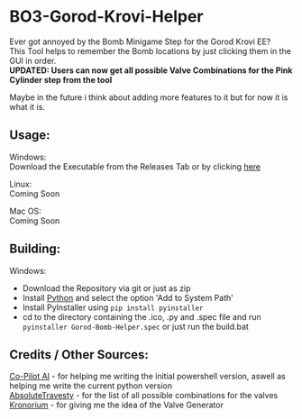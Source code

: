 # BO3-Gorod-Krovi-Helper

Ever got annoyed by the Bomb Minigame Step for the Gorod Krovi EE?<br>
This Tool helps to remember the Bomb locations by just clicking them in the GUI in order.<br>
__UPDATED: Users can now get all possible Valve Combinations for the Pink Cylinder step from the tool__

Maybe in the future i think about adding more features to it but for now it is what it is.

## Usage:

Windows:<br>
Download the Executable from the Releases Tab or by clicking [here](https://github.com/TheCraZyDuDee/BO3-Gorod-Krovi-Helper/releases/latest/download/Gorod-Helper-Tool.exe)

Linux:<br>
Coming Soon

Mac OS:<br>
Coming Soon

## Building:

Windows:<br>

- Download the Repository via git or just as zip
- Install [Python](https://www.python.org/downloads/) and select the option 'Add to System Path'
- Install PyInstaller using `pip install pyinstaller`
- cd to the directory containing the .ico, .py and .spec file and run `pyinstaller Gorod-Bomb-Helper.spec` or just run the build.bat

## Credits / Other Sources:

[Co-Pilot AI](https://copilot.microsoft.com/) - for helping me writing the initial powershell version, aswell as helping me write the current python version<br>
[AbsoluteTravesty](https://www.reddit.com/r/CODZombies/comments/4sr7rv/all_possible_valve_combinationsgorod_krovi_ee_step/) - for the list of all possible combinations for the valves<br>
[Kronorium](https://www.kronorium.com/blackops3/gorodkrovi/) - for giving me the idea of the Valve Generator 
